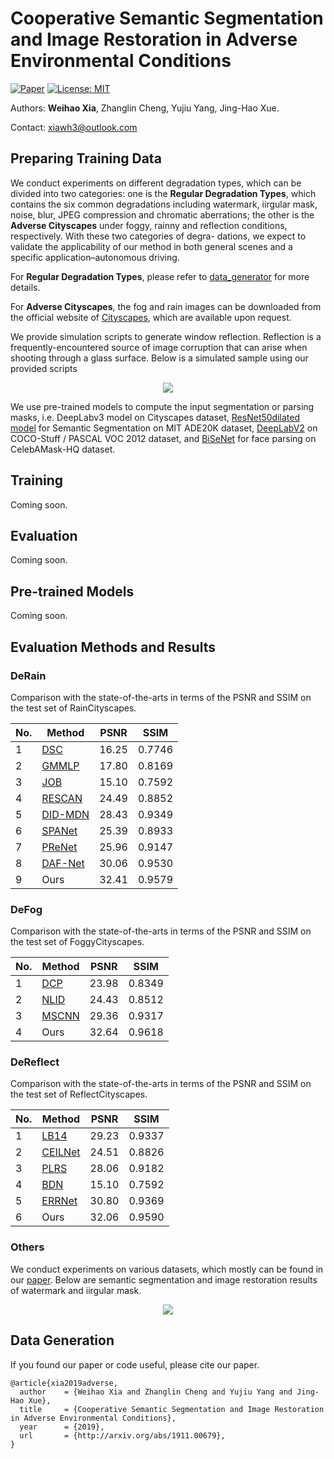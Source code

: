 # Cooperative Semantic Segmentation and Image Restoration in Adverse Environmental Conditions

[![Paper](http://img.shields.io/badge/paper-arxiv.1911.00679-B31B1B.svg)](https://arxiv.org/abs/1911.00679)
[![License: MIT](https://img.shields.io/badge/License-MIT-yellow.svg)](https://opensource.org/licenses/MIT)

Authors: **Weihao Xia**, Zhanglin Cheng, Yujiu Yang, Jing-Hao Xue.

Contact: xiawh3@outlook.com


## Preparing Training Data

We conduct experiments on different degradation types, which can be divided into two categories: one is the **Regular Degradation Types**, which contains the six common degradations including watermark, iirgular mask, noise, blur, JPEG compression and chromatic aberrations; the other is the **Adverse Cityscapes** under foggy, rainny and reflection conditions, respectively. With these two categories of degra- dations, we expect to validate the applicability of our method in both general scenes and a specific application–autonomous driving.

For **Regular Degradation Types**,  please refer to [data_generator](https://github.com/xiaweihao/SR-Net/blob/master/data_generator/README.md) for more details.

For **Adverse Cityscapes**, the fog and rain images can be downloaded from the official website of [Cityscapes](https://www.cityscapes-dataset.com/), which are available upon request.

We provide simulation scripts to generate window reflection. Reflection is a frequently-encountered source of image corruption that can arise when shooting through a glass surface. Below is a simulated sample using our provided scripts

<p align="center">
  <img src="/asserts/reflection_simulation.jpg">
</p>

We use pre-trained models to compute the input segmentation or parsing masks, i.e. DeepLabv3 model on Cityscapes dataset, [ResNet50dilated model](https://github.com/CSAILVision/semantic-segmentation-pytorch) for Semantic Segmentation on MIT ADE20K dataset,  [DeepLabV2](https://github.com/kazuto1011/deeplab-pytorch) on COCO-Stuff / PASCAL VOC 2012 dataset, and [BiSeNet](https://github.com/zllrunning/face-parsing.PyTorch) for face parsing on CelebAMask-HQ dataset.

## Training

Coming soon.

## Evaluation

Coming soon.

## Pre-trained Models

Coming soon.

## Evaluation Methods and Results

### DeRain

Comparison with the state-of-the-arts in terms of the PSNR and SSIM on the test set of RainCityscapes.     

No. | Method | PSNR | SSIM 
------ | ------ | ------ | ------ 
1 | [DSC](http://www.math.nus.edu.sg/~matjh/download/image_deraining/rain_removal_v.1.1.zip) 	| 16.25 | 0.7746
2 | [GMMLP](http://yu-li.github.io/)	| 17.80 | 0.8169
3 | [JOB](http://openaccess.thecvf.com/content_iccv_2017/html/Zhu_Joint_Bi-Layer_Optimization_ICCV_2017_paper.html)	| 15.10 | 0.7592
4 | [RESCAN](https://xialipku.github.io/RESCAN/)	| 24.49 | 0.8852
5 | [DID-MDN](https://github.com/hezhangsprinter/DID-MDN)	| 28.43 | 0.9349
6 | [SPANet](https://github.com/stevewongv/SPANet)	| 25.39 | 0.8933
7 | [PReNet](https://github.com/YadiraF/PRNet)	| 25.96 | 0.9147
8 | [DAF-Net](https://github.com/xw-hu/DAF-Net)	| 30.06 | 0.9530 
9 | Ours	| 32.41 | 0.9579
 
### DeFog

Comparison with the state-of-the-arts in terms of the PSNR and SSIM on the test set of FoggyCityscapes.

No. | Method | PSNR | SSIM 
------ | ------ | ------ | ------ 
1 | [DCP](https://github.com/raven-dehaze-work/DCP-Dehaze) 	| 23.98 | 0.8349
2 | [NLID](https://github.com/qub-blesson/DeFog) 	| 24.43 | 0.8512
3 | [MSCNN](https://github.com/raven-dehaze-work/MSCNN_MATLAB) 	| 29.36 | 0.9317 
4 | Ours 		| 32.64 | 0.9618

### DeReflect

Comparison with the state-of-the-arts in terms of the PSNR and SSIM on the test set of ReflectCityscapes.

No. | Method | PSNR | SSIM 
------ | ------ | ------ | ------ 
1 | [LB14]() | 29.23 | 0.9337 
2 | [CEILNet](https://github.com/fqnchina/CEILNet) | 24.51 | 0.8826
3 | [PLRS](http://yu-li.github.io/paper/li_cvpr14_layer.pdf) | 28.06 | 0.9182 
4 | [BDN](https://github.com/yangj1e/bdn-refremv) | 15.10 | 0.7592 
5 | [ERRNet](https://github.com/Vandermode/ERRNet) | 30.80 | 0.9369
6 | Ours | 32.06 | 0.9590

### Others

We conduct experiments on various datasets, which mostly can be found in our [paper](http://arxiv.org/abs/1911.00679). Below are semantic segmentation and image restoration results of watermark and iirgular mask.

<p align="center">
  <img src="/asserts/celeba_wm_results.jpg">
</p>

## Data Generation

If you found our paper or code useful, please cite our paper.
```
@article{xia2019adverse,
  author    = {Weihao Xia and Zhanglin Cheng and Yujiu Yang and Jing-Hao Xue},
  title     = {Cooperative Semantic Segmentation and Image Restoration in Adverse Environmental Conditions},
  year      = {2019},
  url       = {http://arxiv.org/abs/1911.00679},
}
```








